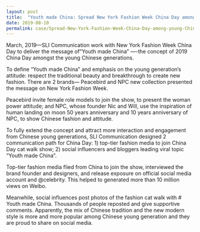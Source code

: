 ```yaml
---
layout: post
title:  "Youth made China: Spread New York Fashion Week China Day among young Chinese"
date: 2019-08-10
permalink: case/Spread-New-York-Fashion-Week-China-Day-among-young-Chinese
---
```


March, 2019—SLI Communication work with New York Fashion Week China Day to deliver the message of“Youth made China” —-the concept of 2019 China Day amongst the young Chinese generations.

To define “Youth made China” and emphasis on the young generation’s attitude: respect the traditional beauty and breakthrough to create new fashion. There are 2 brands— Peacebird and NPC new collection presented the message on New York Fashion Week.

Peacebird invite female role models to join the show, to present the woman power attitude; and NPC, whose founder Nic and Will, use the inspiration of human landing on moon 50 years anniversary and 10 years anniversary of NPC, to show Chinese fashion and attitude.

To fully extend the concept and attract more interaction and engagement from Chinese young generations, SLI Communication designed 2 communication path for China Day: 1) top-tier fashion media to join China Day cat walk show; 2) social influencers and bloggers leading viral topic “Youth made China”.

Top-tier fashion media flied from China to join the show, interviewed the brand founder and designers, and release exposure on official social media account and @celebrity. This helped to generated more than 10 million views on Weibo.

Meanwhile, social influences post photos of the fashion cat walk with # Youth made China. Thousands of people reposted and give supportive comments. Apparently, the mix of Chinese tradition and the new modern style is more and more popular among Chinese young generation and they are proud to share on social media.
